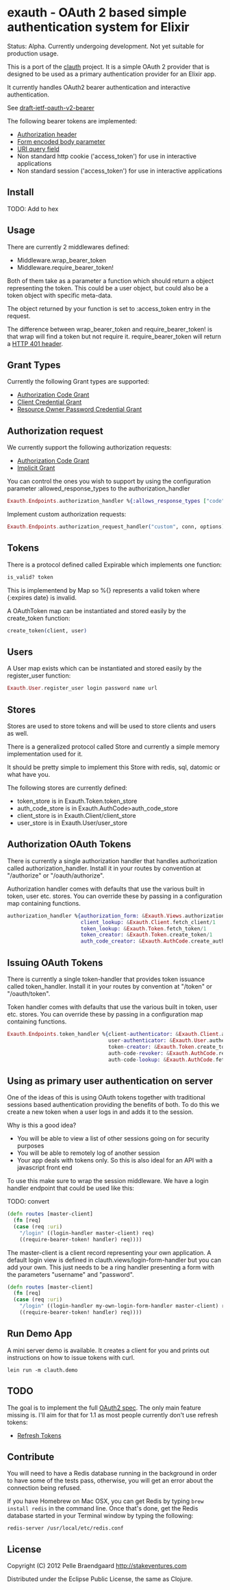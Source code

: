 # exauth - OAuth 2 based simple authentication system for Elixir

Status: Alpha. Currently undergoing development. Not yet suitable for
production usage.

This is a port of the [clauth](https://github.com/pelle/clauth)
project. It is a simple OAuth 2 provider that is designed to be used
as a primary authentication provider for an Elixir app.

It currently handles OAuth2 bearer authentication and interactive
authentication.

See [draft-ietf-oauth-v2-bearer](http://tools.ietf.org/html/draft-ietf-oauth-v2-bearer-08)

The following bearer tokens are implemented:

* [Authorization header](http://tools.ietf.org/html/draft-ietf-oauth-v2-bearer-08#section-2.1)
* [Form encoded body parameter](http://tools.ietf.org/html/draft-ietf-oauth-v2-bearer-08#section-2.2)
* [URI query field](http://tools.ietf.org/html/draft-ietf-oauth-v2-bearer-08#section-2.3)
* Non standard http cookie ('access_token') for use in interactive applications
* Non standard session ('access_token') for use in interactive applications

## Install

TODO: Add to hex

## Usage

There are currently 2 middlewares defined:

* Middleware.wrap_bearer_token
* Middleware.require_bearer_token!

Both of them take as a parameter a function which should return a
object representing the token. This could be a user object, but could
also be a token object with specific meta-data. 

The object returned by your function is set to :access_token entry in
the request.

The difference between wrap_bearer_token and require_bearer_token! is
that wrap will find a token but not require it. require_bearer_token
will return a
[HTTP 401 header](http://tools.ietf.org/html/draft-ietf-oauth-v2-bearer-08#section-2.4).

## Grant Types

Currently the following Grant types are supported:

* [Authorization Code Grant](http://tools.ietf.org/html/draft-ietf-oauth-v2-25#section-4.1)
* [Client Credential Grant](http://tools.ietf.org/html/draft-ietf-oauth-v2-25#section-4.4)
* [Resource Owner Password Credential Grant](http://tools.ietf.org/html/draft-ietf-oauth-v2-25#section-4.3)

## Authorization request

We currently support the following authorization requests:

* [Authorization Code Grant](http://tools.ietf.org/html/draft-ietf-oauth-v2-25#section-4.1)
* [Implicit Grant](http://tools.ietf.org/html/draft-ietf-oauth-v2-25#section-4.2)

You can control the ones you wish to support by using the
configuration parameter :allowed_response_types to the
authorization_handler

```elixir
Exauth.Endpoints.authorization_handler %{:allows_response_types ["code"]} # Only support Authorization Code Grants
```

Implement custom authorization requests:

```elixir
Exauth.Endpoints.authorization_request_handler("custom", conn, options)
```

## Tokens

There is a protocol defined called Expirable which implements one function:

```elixir
is_valid? token
```

This is implementend by Map so %{} represents a valid token where
{:expires date} is invalid.

A OAuthToken map can be instantiated and stored easily by the
create_token function:

```elixir
create_token(client, user)
```

## Users

A User map exists which can be instantiated and stored easily by the register_user function:

```elixir
Exauth.User.register_user login password name url
```

## Stores

Stores are used to store tokens and will be used to store clients and
users as well.

There is a generalized protocol called Store and currently a simple
memory implementation used for it.

It should be pretty simple to implement this Store with redis, sql,
datomic or what have you.

The following stores are currently defined:

* token_store is in Exauth.Token.token_store
* auth_code_store is in Exauth.AuthCode>auth_code_store
* client_store is in Exauth.Client/client_store
* user_store is in Exauth.User/user_store

## Authorization OAuth Tokens

There is currently a single authorization handler that handles
authorization called authorization_handler. Install it in your routes
by convention at "/authorize" or "/oauth/authorize".

Authorization handler comes with defaults that use the various built
in token, user etc. stores. You can override these by passing in a
configuration map containing functions.

```elixir
authorization_handler %{authorization_form: &Exauth.Views.authorization_form_handler/1
                        client_lookup: &Exauth.Client.fetch_client/1
                        token_lookup: &Exauth.Token.fetch_token/1
                        token_creator: &Exauth.Token.create_token/1
                        auth_code_creator: &Exauth.AuthCode.create_auth_code/1}
```

## Issuing OAuth Tokens

There is currently a single token-handler that provides token issuance
called token_handler. Install it in your routes by convention at
"/token" or "/oauth/token".

Token handler comes with defaults that use the various built in token,
user etc. stores. You can override these by passing in a configuration
map containing functions.

```elixir
Exauth.Endpoints.token_handler %{client-authenticator: &Exauth.Client.authenticate_client/1
                                 user-authenticator: &Exauth.User.authenticate_user/1
                                 token-creator: &Exauth.Token.create_token/1
                                 auth-code-revoker: &Exauth.AuthCode.revoke_auth_code!/1
                                 auth-code-lookup: &Exauth.AuthCode.fetch_auth_code/1 })
```

## Using as primary user authentication on server

One of the ideas of this is using OAuth tokens together with
traditional sessions based authentication providing the benefits of
both. To do this we create a new token when a user logs in and adds it
to the session.

Why is this a good idea?

* You will be able to view a list of other sessions going on for
  security purposes
* You will be able to remotely log of another session
* Your app deals with tokens only. So this is also ideal for an API
  with a javascript front end

To use this make sure to wrap the session middleware. We have a login
handler endpoint that could be used like this:

TODO: convert
```clojure
(defn routes [master-client]
  (fn [req]
  (case (req :uri)
    "/login" ((login-handler master-client) req)
    ((require-bearer-token! handler) req))))
```

The master-client is a client record representing your own
application. A default login view is defined in
clauth.views/login-form-handler but you can add your own. This just
needs to be a ring handler presenting a form with the parameters
"username" and "password".

```clojure
(defn routes [master-client]
  (fn [req]
  (case (req :uri)
    "/login" ((login-handler my-own-login-form-handler master-client) req)
    ((require-bearer-token! handler) req))))
```

## Run Demo App

A mini server demo is available. It creates a client for you and
prints out instructions on how to issue tokens with curl.

```
lein run -m clauth.demo
```

## TODO

The goal is to implement the full
[OAuth2 spec](http://tools.ietf.org/html/draft-ietf-oauth-v2-25). The
only main feature missing is. I'll aim for that for 1.1 as most people
currently don't use refresh tokens:

* [Refresh Tokens](http://tools.ietf.org/html/draft-ietf-oauth-v2-25#section-1.5)

## Contribute

You will need to have a Redis database running in the background in
order to have some of the tests pass, otherwise, you will get an error
about the connection being refused.

If you have Homebrew on Mac OSX, you can get Redis by typing ```brew
install redis``` in the command line. Once that's done, get the Redis
database started in your Terminal window by typing the following:

```
redis-server /usr/local/etc/redis.conf
```

## License

Copyright (C) 2012 Pelle Braendgaard http://stakeventures.com

Distributed under the Eclipse Public License, the same as Clojure.
